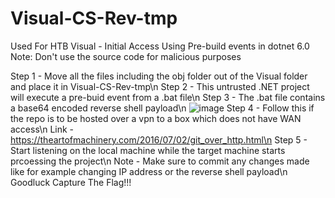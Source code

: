 # Visual-CS-Rev-tmp
Used For HTB Visual - Initial Access Using Pre-build events in dotnet 6.0
Note: Don't use the source code for malicious purposes

Step 1 - Move all the files including the obj folder out of the Visual folder and place it in Visual-CS-Rev-tmp\n
Step 2 - This untrusted .NET project will execute a pre-buid event from a .bat file\n
Step 3 - The .bat file contains a base64 encoded reverse shell payload\n
![image](https://github.com/josephalan42/Visual-CS-Rev-tmp/assets/49631504/2ba90a5b-bbf4-41d7-afaa-5a5dd1af7157)
Step 4 - Follow this if the repo is to be hosted over a vpn to a box which does not have WAN access\n
Link - https://theartofmachinery.com/2016/07/02/git_over_http.html\n
Step 5 - Start listening on the local machine while the target machine starts prcoessing the project\n
Note - Make sure to commit any changes made like for example changing IP address or the reverse shell payload\n
Goodluck Capture The Flag!!!
